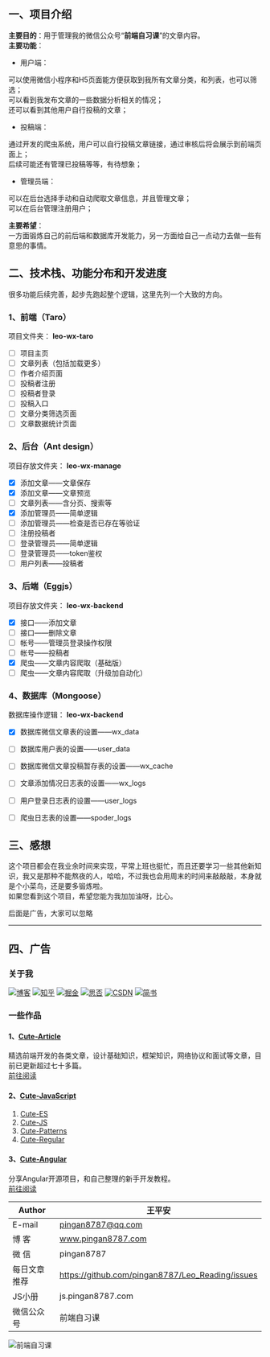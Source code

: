 ## 一、项目介绍
**主要目的**：用于管理我的微信公众号“**前端自习课**”的文章内容。   
**主要功能**：   
* 用户端：   

可以使用微信小程序和H5页面能方便获取到我所有文章分类，和列表，也可以筛选；   
可以看到我发布文章的一些数据分析相关的情况；   
还可以看到其他用户自行投稿的文章； 

* 投稿端：   

通过开发的爬虫系统，用户可以自行投稿文章链接，通过审核后将会展示到前端页面上；    
后续可能还有管理已投稿等等，有待想象；    

* 管理员端：

可以在后台选择手动和自动爬取文章信息，并且管理文章；   
可以在后台管理注册用户；   

**主要希望**：   
一方面锻炼自己的前后端和数据库开发能力，另一方面给自己一点动力去做一些有意思的事情。   

## 二、技术栈、功能分布和开发进度    

很多功能后续完善，起步先跑起整个逻辑，这里先列一个大致的方向。   

### 1、前端（Taro）  
项目文件夹： **leo-wx-taro**  

- [ ] 项目主页
- [ ] 文章列表（包括加载更多）    
- [ ] 作者介绍页面  
- [ ] 投稿者注册  
- [ ] 投稿者登录   
- [ ] 投稿入口  
- [ ] 文章分类筛选页面   
- [ ] 文章数据统计页面    

### 2、后台（Ant design）  
项目存放文件夹： **leo-wx-manage**  

- [x] 添加文章——文章保存  
- [x] 添加文章——文章预览   
- [ ] 文章列表——含分页、搜索等  
- [x] 添加管理员——简单逻辑  
- [ ] 添加管理员——检查是否已存在等验证  
- [ ] 注册投稿者   
- [ ] 登录管理员——简单逻辑   
- [ ] 登录管理员——token鉴权 
- [ ] 用户列表——投稿者  

### 3、后端（Eggjs）  
项目存放文件夹： **leo-wx-backend**  

- [x] 接口——添加文章  
- [ ] 接口——删除文章  
- [ ] 帐号——管理员登录操作权限  
- [ ] 帐号——投稿者  
- [x] 爬虫——文章内容爬取（基础版）
- [ ] 爬虫——文章内容爬取（升级加自动化）  

### 4、数据库（Mongoose）
数据库操作逻辑： **leo-wx-backend**  

- [x] 数据库微信文章表的设置——wx_data
- [ ] 数据库用户表的设置——user_data
- [ ] 数据库微信文章投稿暂存表的设置——wx_cache    
- [ ] 文章添加情况日志表的设置——wx_logs   
- [ ] 用户登录日志表的设置——user_logs   
- [ ] 爬虫日志表的设置——spoder_logs    


## 三、感想

这个项目都会在我业余时间来实现，平常上班也挺忙，而且还要学习一些其他新知识，我又是那种不能熬夜的人，哈哈，不过我也会用周末的时间来敲敲敲，本身就是个小菜鸟，还是要多锻炼啦。   
如果您看到这个项目，希望您能为我加加油呀，比心。   


后面是广告，大家可以忽略

----

## 四、广告   
### 关于我
[![博客](http://images.pingan8787.com/icon_my1.png)](http://www.pingan8787.com)
[![知乎](http://images.pingan8787.com/icon_zhihu1.png)](https://zhuanlan.zhihu.com/cute-javascript)
[![掘金](http://images.pingan8787.com/icon_juejin2.png)](https://juejin.im/user/586fc337a22b9d0058807d53/posts)
[![思否](http://images.pingan8787.com/icon_sf1.png)](https://segmentfault.com/blog/pingan8787)
[![CSDN](http://images.pingan8787.com/icon_csdn1.png)](https://blog.csdn.net/qq_36380426)
[![简书](http://images.pingan8787.com/icon_jianshu1.png)](https://www.jianshu.com/u/2ec5d94afd60)

### 一些作品   
#### 1、[Cute-Article](https://github.com/pingan8787/Leo-JavaScript/tree/master/Cute-Article)
精选前端开发的各类文章，设计基础知识，框架知识，网络协议和面试等文章，目前已更新超过七十多篇。    
[前往阅读](https://github.com/pingan8787/Leo-JavaScript/blob/master/Cute-Article/)

#### 2、[Cute-JavaScript](https://github.com/pingan8787/Leo-JavaScript/tree/master/Cute-JavaScript)
1. [Cute-ES](https://github.com/pingan8787/Leo-JavaScript/blob/master/Cute-JavaScript/Cute-ES/)
2. [Cute-JS](https://github.com/pingan8787/Leo-JavaScript/blob/master/Cute-JavaScript/Cute-JS/)
3. [Cute-Patterns](https://github.com/pingan8787/Leo-JavaScript/blob/master/Cute-JavaScript/Cute-Patterns/)
4. [Cute-Regular](https://github.com/pingan8787/Leo-JavaScript/blob/master/Cute-JavaScript/Cute-Regular/)

#### 3、[Cute-Angular](https://github.com/pingan8787/Leo-JavaScript/tree/master/Cute-Angular)
分享Angular开源项目，和自己整理的新手开发教程。  
[前往阅读](https://github.com/pingan8787/Leo-JavaScript/blob/master/Cute-Angular/)  


|Author|王平安|
|---|---|
|E-mail|pingan8787@qq.com|
|博  客|www.pingan8787.com|
|微  信|pingan8787|
|每日文章推荐|https://github.com/pingan8787/Leo_Reading/issues|
|JS小册|js.pingan8787.com|
|微信公众号|前端自习课|


![前端自习课](https://user-gold-cdn.xitu.io/2019/2/16/168f49f0238191ca?w=1078&h=647&f=png&s=282515)
